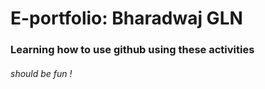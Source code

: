 # E-portfolio: Bharadwaj GLN

### Learning how to use github using these activities
###### should be fun !
